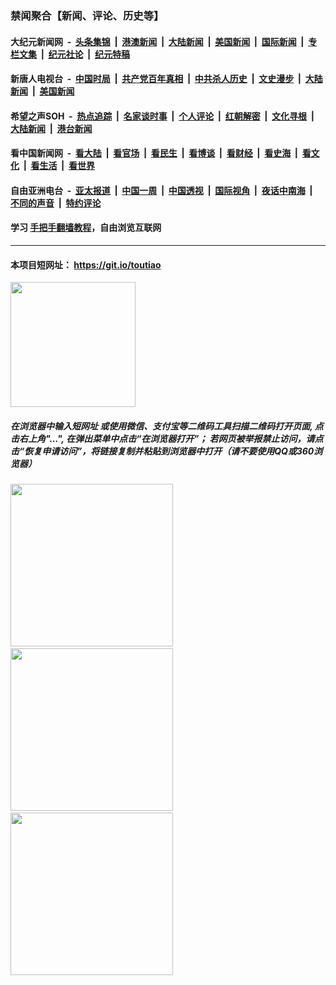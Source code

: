 ### 禁闻聚合【新闻、评论、历史等】

#### 大纪元新闻网 &nbsp;-&nbsp; [头条集锦](indexes/E头条集锦.md?t=02250002) &nbsp;|&nbsp; [港澳新闻](indexes/E港澳新闻.md?t=02250002)  &nbsp;|&nbsp; [大陆新闻](indexes/E大陆新闻.md?t=02250002) &nbsp;|&nbsp; [美国新闻](indexes/E美国新闻.md?t=02250002) &nbsp;|&nbsp; [国际新闻](indexes/E国际新闻.md?t=02250002) &nbsp;|&nbsp; [专栏文集](indexes/E专栏文集.md?t=02250002) &nbsp;|&nbsp; [纪元社论](indexes/E纪元社论.md?t=02250002) &nbsp;|&nbsp; [纪元特稿](indexes/E纪元特稿.md?t=02250002) 

#### 新唐人电视台 &nbsp;-&nbsp; [中国时局](indexes/N中国时局.md?t=02250002) &nbsp;|&nbsp; [共产党百年真相](indexes/N共产党百年真相.md?t=02250002) &nbsp;|&nbsp; [中共杀人历史](indexes/N中共杀人历史.md?t=02250002) &nbsp;|&nbsp; [文史漫步](indexes/N文史漫步.md?t=02250002) &nbsp;|&nbsp; [大陆新闻](indexes/N大陆新闻.md?t=02250002) &nbsp;|&nbsp; [美国新闻](indexes/N美国新闻.md?t=02250002)

#### 希望之声SOH &nbsp;-&nbsp; [热点追踪](indexes/H热点追踪.md?t=02250002) &nbsp;|&nbsp; [名家谈时事](indexes/H名家谈时事.md?t=02250002) &nbsp;|&nbsp; [个人评论](indexes/H个人评论.md?t=02250002)  &nbsp;|&nbsp; [红朝解密](indexes/H红朝解密.md?t=02250002) &nbsp;|&nbsp; [文化寻根](indexes/H文化寻根.md?t=02250002) &nbsp;|&nbsp; [大陆新闻](indexes/H大陆新闻.md?t=02250002) &nbsp;|&nbsp; [港台新闻](indexes/H港台新闻.md?t=02250002)

#### 看中国新闻网 &nbsp;-&nbsp; [看大陆](indexes/S看大陆.md?t=02250002) &nbsp;|&nbsp; [看官场](indexes/S看官场.md?t=02250002) &nbsp;|&nbsp; [看民生](indexes/S看民生.md?t=02250002)  &nbsp;|&nbsp; [看博谈](indexes/S看博谈.md?t=02250002) &nbsp;|&nbsp; [看财经](indexes/S看财经.md?t=02250002) &nbsp;|&nbsp; [看史海](indexes/S看史海.md?t=02250002) &nbsp;|&nbsp; [看文化](indexes/S看文化.md?t=02250002) &nbsp;|&nbsp; [看生活](indexes/S看生活.md?t=02250002) &nbsp;|&nbsp; [看世界](indexes/S看世界.md?t=02250002)

#### 自由亚洲电台 &nbsp;-&nbsp; [亚太报道](indexes/R亚太报道.md?t=02250002) &nbsp;|&nbsp; [中国一周](indexes/R中国一周.md?t=02250002) &nbsp;|&nbsp; [中国透视](indexes/R中国透视.md?t=02250002)  &nbsp;|&nbsp; [国际视角](indexes/R国际视角.md?t=02250002) &nbsp;|&nbsp; [夜话中南海](indexes/R夜话中南海.md?t=02250002) &nbsp;|&nbsp; [不同的声音](indexes/R不同的声音.md?t=02250002) &nbsp;|&nbsp; [特约评论](indexes/R特约评论.md?t=02250002)

#### 学习 [手把手翻墙教程](https://github.com/gfw-breaker/guides/wiki)，自由浏览互联网

----

#### 本项目短网址： https://git.io/toutiao
<img src="https://raw.githubusercontent.com/gfw-breaker/banned-news/master/scripts/img/qr.png" width="200px"/>  

##### 在浏览器中输入短网址 或使用微信、支付宝等二维码工具扫描二维码打开页面, 点击右上角"...", 在弹出菜单中点击“在浏览器打开”； 若网页被举报禁止访问，请点击“恢复申请访问”，将链接复制并粘贴到浏览器中打开（请不要使用QQ或360浏览器）

<img src="https://raw.githubusercontent.com/gfw-breaker/banned-news/master/scripts/img/1.png" width="260px"/> &nbsp; <img src="https://raw.githubusercontent.com/gfw-breaker/banned-news/master/scripts/img/2.png" width="260px"/> &nbsp; <img src="https://raw.githubusercontent.com/gfw-breaker/banned-news/master/scripts/img/3.png" width="260px"/>
